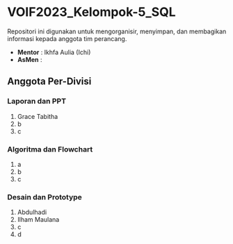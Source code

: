 # VOIF2023_Kelompok-5_SQL
Repositori ini digunakan untuk mengorganisir, menyimpan, dan membagikan informasi kepada anggota tim perancang.
- **Mentor** : Ikhfa Aulia (Ichi)
- **AsMen** : 

## Anggota Per-Divisi
### Laporan dan PPT
1. Grace Tabitha
2. b
3. c

### Algoritma dan Flowchart
1. a
2. b
3. c

### Desain dan Prototype
1. Abdulhadi
2. Ilham Maulana
3. c
4. d
   
